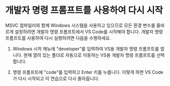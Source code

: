 <h1 data-loc-id="walkthrough.windows.title.open.dev.command.prompt">개발자 명령 프롬프트를 사용하여 다시 시작</h1>
<p data-loc-id="walkthrough.windows.background.dev.command.prompt"> MSVC 컴파일러와 함께 Windows 시스템을 사용하고 있으므로 모든 환경 변수를 올바르게 설정하려면 개발자 명령 프롬프트에서 VS Code를 시작해야 합니다. 개발자 명령 프롬프트를 사용하여 다시 실행하려면 다음을 수행하세요.</p>
<ol>
<li><p data-loc-id="walkthrough.open.command.prompt">Windows 시작 메뉴에 "developer"를 입력하여 VS용 개발자 명령 프롬프트를 엽니다. 현재 열려 있는 폴더로 자동으로 이동하는 VS용 개발자 명령 프롬프트를 선택합니다.</p>
</li>
<li><p data-loc-id="walkthrough.windows.press.f5">명령 프롬프트에 "code"를 입력하고 Enter 키를 누릅니다. 이렇게 하면 VS Code가 다시 시작되고 이 연습으로 다시 돌아옵니다. </p>
</li>
</ol>